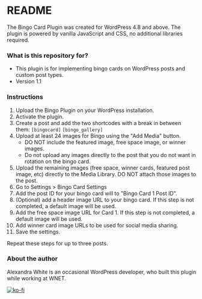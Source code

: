 # README #

The Bingo Card Plugin was created for WordPress 4.8 and above. The plugin is powered by vanilla JavaScript and CSS, no additional libraries required.

### What is this repository for?

* This plugin is for implementing bingo cards on WordPress posts and custom post types.
* Version 1.1

### Instructions

1. Upload the Bingo Plugin on your WordPress installation.
1. Activate the plugin.
1. Create a post and add the two shortcodes with a break in between them: `[bingocard]` `[bingo_gallery]`
1. Upload at least 24 images for Bingo using the "Add Media" button.
   + DO NOT include the featured image, free space image, or winner images.
   + Do not upload any images directly to the post that you do not want in rotation on the bingo card.
1. Upload the remaining images (free space, winner cards, featured post image, etc) directly to the Media Library. DO NOT attach those images to the post.
1. Go to Settings > Bingo Card Settings
1. Add the post ID for your bingo card will to "Bingo Card 1 Post ID".
1. (Optional) add a header image URL to your bingo card. If this step is not completed, a default image will be used.
1. Add the free space image URL for Card 1. If this step is not completed, a default image will be used.
1. Add winner card image URLs to be used for social media sharing.
1. Save the settings.

Repeat these steps for up to three posts.

### About the author

Alexandra White is an occasional WordPress developer, who built this plugin while working at WNET.

[![ko-fi](https://www.ko-fi.com/img/githubbutton_sm.svg)](https://ko-fi.com/A244AFZ)
